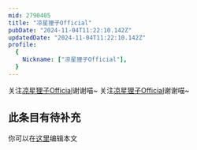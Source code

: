 ```yaml
---
mid: 2790405
title: "凉星狸子Official"
pubDate: "2024-11-04T11:22:10.142Z"
updatedDate: "2024-11-04T11:22:10.142Z"
profile:
  {
    Nickname: ["凉星狸子Official"],
  }
---
```


关注[凉星狸子Official](https://space.bilibili.com/2790405)谢谢喵~ 关注[凉星狸子Official](https://space.bilibili.com/2790405)谢谢喵~

## 此条目有待补充
你可以在[这里](https://github.com/Yuhanawa/VTuber.ICU-Content/edit/master/v/凉星狸子Official/index.md)编辑本文
